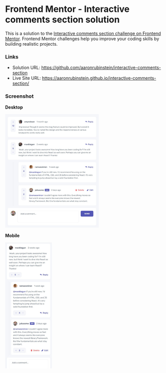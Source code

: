 # Frontend Mentor - Interactive comments section solution

This is a solution to the [Interactive comments section challenge on Frontend Mentor](https://www.frontendmentor.io/challenges/interactive-comments-section-iG1RugEG9). Frontend Mentor challenges help you improve your coding skills by building realistic projects. 

### Links

- Solution URL: https://github.com/aaronrubinstein/interactive-comments-section
- Live Site URL: https://aaronrubinstein.github.io/interactive-comments-section/

### Screenshot

**Desktop**

<img src="./solution/Desktop.jpg" height=60% width=60%>

**Mobile**

<img src="./solution/Mobile.jpg" height=30% width=30%>

